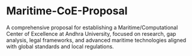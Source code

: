 # Maritime-CoE-Proposal
A comprehensive proposal for establishing a Maritime/Computational Center of Excellence at Andhra University, focused on research, gap analysis, legal frameworks, and advanced maritime technologies aligned with global standards and local regulations.
